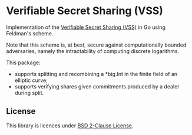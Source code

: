 # Verifiable Secret Sharing (VSS)

Implementation of the [Verifiable Secret Sharing (VSS)][vss] in Go using Feldman's scheme.

Note that this scheme is, at best, secure against computationally bounded
adversaries, namely the intractability of computing discrete logarithms.

This package:

* supports splitting and recombining a *big.Int in the finite field of an
  elliptic curve;
* supports verifying shares given commitments produced by a dealer during
  split.

## License

This library is licences under [BSD 2-Clause License](LICENSE).

[vss]: https://en.wikipedia.org/wiki/Verifiable_secret_sharing
